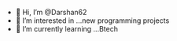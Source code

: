 - 👋 Hi, I’m @Darshan62
- 👀 I’m interested in ...new programming projects
- 🌱 I’m currently learning ...Btech


<!---
Darshan62/Darshan62 is a ✨ special ✨ repository because its `README.md` (this file) appears on your GitHub profile.
You can click the Preview link to take a look at your changes.
--->
